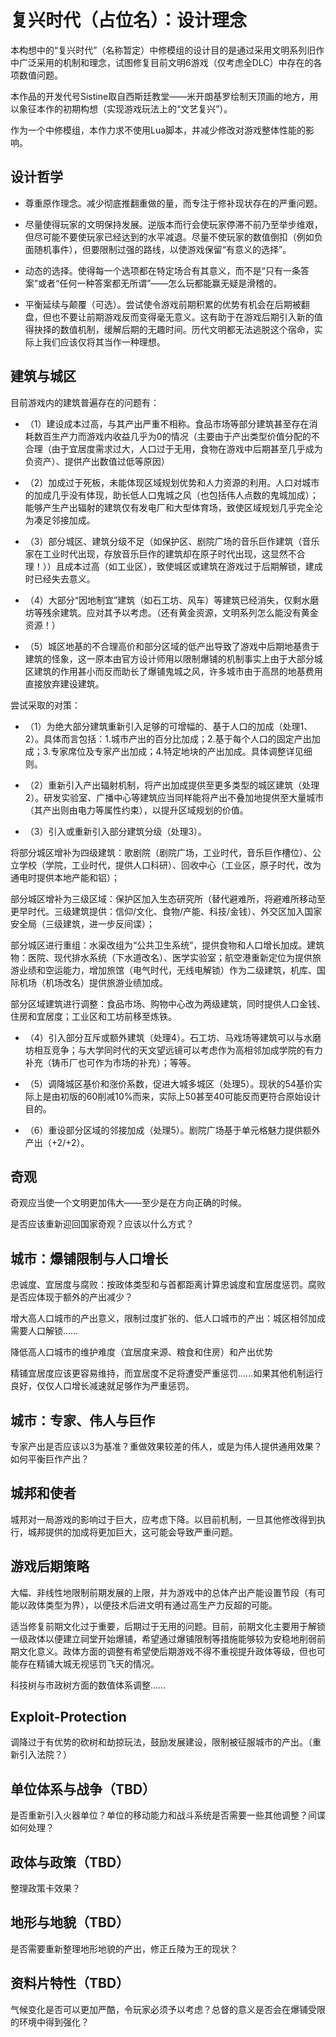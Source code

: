 # 复兴时代（占位名）：设计理念

本构想中的“复兴时代”（名称暂定）中修模组的设计目的是通过采用文明系列旧作中广泛采用的机制和理念，试图修复目前文明6游戏（仅考虑全DLC）中存在的各项数值问题。

本作品的开发代号Sistine取自西斯廷教堂——米开朗基罗绘制天顶画的地方，用以象征本作的初期构想（实现游戏玩法上的“文艺复兴”）。

作为一个中修模组，本作力求不使用Lua脚本，并减少修改对游戏整体性能的影响。

## 设计哲学

- 尊重原作理念。减少彻底推翻重做的量，而专注于修补现状存在的严重问题。

- 尽量使得玩家的文明保持发展。逆版本而行会使玩家停滞不前乃至举步维艰，但尽可能不要使玩家已经达到的水平减退。尽量不使玩家的数值倒扣（例如负面随机事件），但要限制过强的路线，以使游戏保留“有意义的选择”。

- 动态的选择。使得每一个选项都在特定场合有其意义，而不是“只有一条答案”或者“任何一种答案都无所谓”——怎么玩都能赢无疑是滑稽的。

- 平衡延续与颠覆（可选）。尝试使令游戏前期积累的优势有机会在后期被翻盘，但也不要让前期游戏反而变得毫无意义。这有助于在游戏后期引入新的值得抉择的数值机制，缓解后期的无趣时间。历代文明都无法逃脱这个宿命，实际上我们应该仅将其当作一种理想。

## 建筑与城区

目前游戏内的建筑普遍存在的问题有：

- （1）建设成本过高，与其产出严重不相称。食品市场等部分建筑甚至存在消耗数百生产力而游戏内收益几乎为0的情况（主要由于产出类型价值分配的不合理（由于宜居度需求过大，人口过于无用，食物在游戏中后期甚至几乎成为负资产）、提供产出数值过低等原因）

- （2）加成过于死板，未能体现区域规划优势和人力资源的利用。人口对城市的加成几乎没有体现，助长低人口鬼城之风（也包括伟人点数的鬼城加成）；能够产生产出辐射的建筑仅有发电厂和大型体育场，致使区域规划几乎完全沦为凑足邻接加成。

- （3）部分城区、建筑分级不足（如保护区、剧院广场的音乐巨作建筑（音乐家在工业时代出现，存放音乐巨作的建筑却在原子时代出现，这显然不合理！））且成本过高（如工业区），致使城区或建筑在游戏过于后期解锁，建成时已经失去意义。

- （4）大部分“因地制宜”建筑（如石工坊、风车）等建筑已经消失，仅剩水磨坊等残余建筑。应对其予以考虑。（还有黄金资源，文明系列怎么能没有黄金资源！）

- （5）城区地基的不合理高价和部分区域的低产出导致了游戏中后期地基贵于建筑的怪象，这一原本由官方设计师用以限制爆铺的机制事实上由于大部分城区建筑的作用甚小而反而助长了爆铺鬼城之风，许多城市由于高昂的地基费用直接放弃建设建筑。

尝试采取的对策：

- （1）为绝大部分建筑重新引入足够的可增幅的、基于人口的加成（处理1、2）。具体而言包括：1.城市产出的百分比加成；2.基于每个人口的固定产出加成；3.专家席位及专家产出加成；4.特定地块的产出加成。具体调整详见细则。

- （2）重新引入产出辐射机制，将产出加成提供至更多类型的城区建筑（处理2）。研发实验室、广播中心等建筑应当同样能将产出不叠加地提供至大量城市（其产出则由电力等属性约束），以提升区域规划的价值。

- （3）引入或重新引入部分建筑分级（处理3）。

将部分城区增补为四级建筑：歌剧院（剧院广场，工业时代，音乐巨作槽位）、公立学校（学院，工业时代，提供人口科研）、回收中心（工业区，原子时代，改为通电时提供本地产能和铝）；

部分城区增补为三级区域：保护区加入生态研究所（替代避难所，将避难所移动至更早时代。三级建筑提供：信仰/文化、食物/产能、科技/金钱）、外交区加入国家安全局（三级建筑，进一步反间谍）；

部分城区进行重组：水渠改组为“公共卫生系统”，提供食物和人口增长加成。建筑物：医院、现代排水系统（下水道改名）、医学实验室；航空港重新定位为提供旅游业绩和空运能力，增加旅馆（电气时代，无线电解锁）作为二级建筑，机库、国际机场（机场改名）提供旅游业绩加成。

部分区域建筑进行调整：食品市场、购物中心改为两级建筑，同时提供人口金钱、住房和宜居度；工业区和工坊前移至炼铁。

- （4）引入部分互斥或额外建筑（处理4）。石工坊、马戏场等建筑可以与水磨坊相互竞争；与大学同时代的天文望远镜可以考虑作为高相邻加成学院的有力补充（铸币厂也可作为市场的补充）；等等。

- （5）调降城区基价和涨价系数，促进大城多城区（处理5）。现状的54基价实际上是由初版的60削减10%而来，实际上50甚至40可能反而更符合原始设计目的。

- （6）重设部分区域的邻接加成（处理5）。剧院广场基于单元格魅力提供额外产出（+2/+2）。

## 奇观

奇观应当使一个文明更加伟大——至少是在方向正确的时候。

是否应该重新迎回国家奇观？应该以什么方式？

## 城市：爆铺限制与人口增长

忠诚度、宜居度与腐败：按政体类型和与首都距离计算忠诚度和宜居度惩罚。腐败是否应体现于额外的产出减少？

增大高人口城市的产出意义，限制过度扩张的、低人口城市的产出：城区相邻加成需要人口解锁……

降低高人口城市的维护难度（宜居度来源、粮食和住房）和产出优势

精铺宜居度应该更容易维持，而宜居度不足将遭受严重惩罚……如果其他机制运行良好，仅仅人口增长减速就足够作为严重惩罚。

## 城市：专家、伟人与巨作

专家产出是否应该以3为基准？重做效果较差的伟人，或是为伟人提供通用效果？如何平衡巨作产出？

## 城邦和使者

城邦对一局游戏的影响过于巨大，应考虑下降。以目前机制，一旦其他修改得到执行，城邦提供的加成将更加巨大，这可能会导致严重问题。

## 游戏后期策略

大幅、非线性地限制前期发展的上限，并为游戏中的总体产出产能设置节段（有可能以政体类型为界），以便技术后进文明有通过高生产力反超的可能。

适当修复前期文化过于重要，后期过于无用的问题。目前，前期文化主要用于解锁一级政体以便建立祠堂开始爆铺，希望通过爆铺限制等措施能够较为安稳地削弱前期文化意义。政体方面的调整有希望使后期游戏不得不重视提升政体等级，但也可能存在精铺大城无视惩罚飞天的情况。

科技树与市政树方面的数值体系调整……

## Exploit-Protection

调降过于有优势的砍树和劫掠玩法，鼓励发展建设，限制被征服城市的产出。（重新引入法院？）

## 单位体系与战争（TBD）

是否重新引入火器单位？单位的移动能力和战斗系统是否需要一些其他调整？间谍如何处理？

## 政体与政策（TBD）

整理政策卡效果？

## 地形与地貌（TBD）

是否需要重新整理地形地貌的产出，修正丘陵为王的现状？

## 资料片特性（TBD）

气候变化是否可以更加严酷，令玩家必须予以考虑？总督的意义是否会在爆铺受限的环境中得到强化？